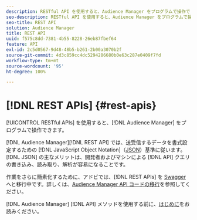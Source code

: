 ```yaml
---
description: RESTful API を使用すると、Audience Manager をプログラムで操作できます。
seo-description: RESTful API を使用すると、Audience Manager をプログラムで操作できます。
seo-title: REST API
solution: Audience Manager
title: REST API
uuid: f575c8dd-7381-4b55-8228-26eb87fbef64
feature: API
exl-id: 2c5d0567-9d48-48b5-b261-2b00a3070b2f
source-git-commit: 4d3c859cc4dc5294286680b0e63c287e0409f7fd
workflow-type: tm+mt
source-wordcount: '95'
ht-degree: 100%

---
```


# [!DNL REST APIs] {#rest-apis}

[!UICONTROL RESTful APIs] を使用すると、[!DNL Audience Manager] をプログラムで操作できます。

[!DNL Audience Manager][!DNL REST API] では、送受信するデータを書式設定するための [!DNL JavaScript Object Notation]（[JSON](https://www.json.org/)）基準に従います。[!DNL JSON] の主なメリットは、開発者およびマシンによる [!DNL API] クエリの書き込み、読み取り、解析が容易になることです。

作業をさらに簡素化するために、アドビでは、[!DNL REST APIs] を [Swagger](https://swagger.io/solutions/api-documentation/) へと移行中です。詳しくは、[Audience Manager API コードの移行](/help/using/api/api-swagger-migration.md)を参照してください。

 [!DNL Audience Manager] [!DNL API] メソッドを使用する前に、[はじめに](../../api/rest-api-main/aam-api-getting-started.md#getting-started-with-rest-apis)をお読みください。

